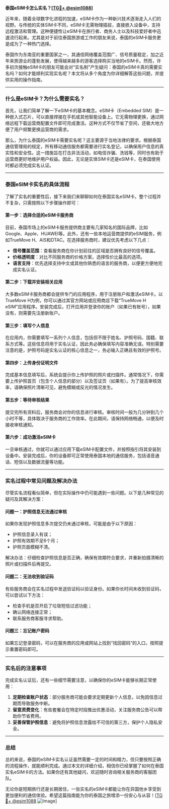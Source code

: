 **泰国eSIM卡怎么实名？[[TG💪+ @esim1088](https://t.me/s/esim1088)]**

近年来，随着全球数字化进程的加速，eSIM卡作为一种新兴技术逐渐走入人们的视野。与传统的实体SIM卡不同，eSIM卡无需物理插拔，直接嵌入设备中，支持远程激活和管理。这种便捷性让eSIM卡在旅行者、商务人士以及科技爱好者中迅速流行起来。尤其是对于前往泰国旅游或工作的朋友来说，泰国的eSIM卡服务更是成为了一种热门选择。

泰国作为东南亚的重要国家之一，其通信网络覆盖范围广、信号质量稳定，加之近年来旅游业的蓬勃发展，使得越来越多的游客选择购买当地的eSIM卡。然而，许多初次接触eSIM卡的朋友可能会对“实名制”产生疑问：泰国的eSIM卡真的需要实名吗？如何才能顺利实现实名呢？本文将从多个角度为你详细解答这些问题，并提供实用的操作指南。

---

### **什么是eSIM卡？为什么需要实名？**

首先，让我们简单了解一下eSIM卡的基本概念。eSIM卡（Embedded SIM）是一种嵌入式芯片，可以直接焊接在手机或其他智能设备上。它无需物理更换，通过网络远程下载运营商配置文件即可完成激活。这种方式不仅节省了空间，还极大地方便了用户频繁更换运营商的需求。

那么，为什么泰国的eSIM卡需要实名呢？这主要源于当地法律的要求。根据泰国通信管理局的规定，所有移动通信服务都需要进行实名登记，以确保用户信息的真实性和安全性。这一措施旨在打击非法活动，如电信诈骗、洗钱等，同时也有助于运营商更好地维护用户权益。因此，无论是实体SIM卡还是eSIM卡，在泰国使用时都必须完成实名认证。

---

### **泰国eSIM卡实名的具体流程**

了解了实名的重要性后，接下来我们来聊聊如何在泰国实名eSIM卡。整个过程并不复杂，只需按照以下步骤操作即可：

#### **第一步：选择合适的eSIM卡服务商**
目前，泰国市场上的eSIM卡服务提供商主要有几家知名的国际品牌，比如Google、Apple、HUAWEI等。此外，还有一些本地运营商提供的eSIM服务，例如TrueMove H、AIS和DTAC。在选择服务商时，建议优先考虑以下几点：
- **信号覆盖范围**：查看服务商在你计划前往的区域是否拥有良好的信号覆盖。
- **价格透明度**：对比不同服务商的价格方案，选择性价比最高的选项。
- **语言支持**：优先选择支持中文或其他你熟悉的语言的服务商，以便更方便地完成实名认证。

#### **第二步：下载并安装相关应用**
大多数eSIM卡服务商都会提供专门的应用程序，用于注册账户和激活eSIM卡。以TrueMove H为例，你可以通过其官方网站或应用商店下载“TrueMove H eSIM”应用程序。安装完成后，打开应用并登录你的账户（如果已有账号），如果没有，则需要先注册新账户。

#### **第三步：填写个人信息**
在应用内，你需要填写一系列个人信息，包括但不限于姓名、护照号码、国籍、联系方式等。这些信息将用于实名认证，因此务必确保填写内容准确无误。特别需要注意的是，护照号码是实名认证的核心信息之一，务必输入正确且有效的护照号。

#### **第四步：上传身份证明文件**
完成基本信息填写后，系统会提示你上传护照的照片或扫描件。通常情况下，你需要上传护照首页（包含个人信息的部分）以及签证页（如果有）。为了提高审核效率，请确保照片清晰可见，避免模糊或反光的情况发生。

#### **第五步：等待审核结果**
提交完所有资料后，服务商会对你的信息进行审核。审核时间一般为几分钟到几个小时不等，具体取决于服务商的工作效率。在此期间，请保持网络畅通，以便及时接收审核通知。

#### **第六步：成功激活eSIM卡**
一旦审核通过，你就可以通过应用下载eSIM卡配置文件，并按照指引将其安装到设备中。安装完成后，你的设备即可正常使用泰国本地的通信服务，包括语音通话、短信以及数据流量等功能。

---

### **实名过程中常见问题及解决办法**

尽管实名流程看似简单，但在实际操作中仍可能遇到一些问题。以下是几种常见的疑问及其解决方案：

#### **问题一：护照信息无法通过审核**
如果你发现护照信息多次提交仍未通过审核，可能是由于以下原因：
- 护照信息录入有误；
- 护照有效期不足6个月；
- 护照页面模糊不清。

解决办法：仔细检查护照信息是否正确，确保有效期符合要求，并重新拍摄清晰的照片或扫描件后再提交。

#### **问题二：无法收到验证码**
有些服务商会在实名过程中发送验证码以验证身份。如果你长时间未收到验证码，可以尝试以下方法：
- 检查手机是否开启了垃圾短信过滤功能；
- 确认网络连接正常；
- 联系服务商客服寻求帮助。

#### **问题三：忘记账户密码**
如果忘记登录密码，可以在服务商的应用或网站上找到“找回密码”的入口，按照提示重置密码即可。

---

### **实名后的注意事项**

完成实名认证后，还有一些细节需要注意，以确保你的eSIM卡能够长期正常使用：
1. **定期检查账户状态**：部分服务商可能会要求定期更新个人信息，以免因信息过期而导致服务中断。
2. **留意资费变化**：有些套餐会在特定时段推出优惠活动，关注服务商公告可以帮助你节省费用。
3. **妥善保管护照信息**：避免将护照信息泄露给不可信的第三方，保护个人隐私安全。

---

### **总结**

总的来说，泰国的eSIM卡实名认证虽然需要一定的时间和精力，但只要按照正确的流程操作，就能顺利完成。通过本文的详细介绍，相信你已经掌握了如何在泰国实名eSIM卡的方法。如果你还有其他疑问，欢迎随时咨询相关服务商的客服团队。

无论你是短期旅行还是长期居住，一张实名的eSIM卡都能让你在异国他乡享受到更加便利的通信体验。希望这篇指南能为你的泰国之旅增添一份安心与从容！[[TG💪+ @esim1088](https://t.me/s/esim1088) ![Image](https://i.postimg.cc/4NQfJmqS/Snipaste-2025-05-13-00-14-12.png)]